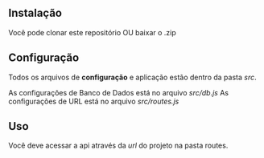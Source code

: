 ## Instalação
Você pode clonar este repositório OU baixar o .zip


## Configuração
Todos os arquivos de **configuração** e aplicação estão dentro da pasta *src*.

As configurações de Banco de Dados está no arquivo *src/db.js*
As configurações de URL está no arquivo *src/routes.js*

## Uso
Você deve acessar a api através da *url* do projeto na pasta routes.